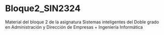# Bloque2_SIN2324
Material del bloque 2 de la asignatura Sistemas inteligentes del Doble grado en Administración y Dirección de Empresas + Ingeniería Informática
